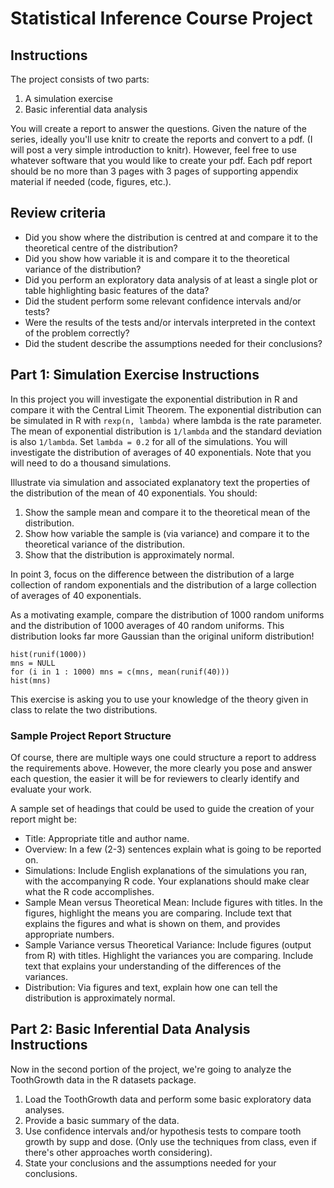# Statistical Inference Course Project

## Instructions

The project consists of two parts:

1.  A simulation exercise
2.  Basic inferential data analysis

You will create a report to answer the questions. Given the nature of the series, ideally you'll use knitr to create the reports and convert to a pdf. (I will post a very simple introduction to knitr). However, feel free to use whatever software that you would like to create your pdf. Each pdf report should be no more than 3 pages with 3 pages of supporting appendix material if needed (code, figures, etc.).

## Review criteria

-   Did you show where the distribution is centred at and compare it to the theoretical centre of the distribution?
-   Did you show how variable it is and compare it to the theoretical variance of the distribution?
-   Did you perform an exploratory data analysis of at least a single plot or table highlighting basic features of the data?
-   Did the student perform some relevant confidence intervals and/or tests?
-   Were the results of the tests and/or intervals interpreted in the context of the problem correctly?
-   Did the student describe the assumptions needed for their conclusions?

## Part 1: Simulation Exercise Instructions

In this project you will investigate the exponential distribution in R and compare it with the Central Limit Theorem. The exponential distribution can be simulated in R with `rexp(n, lambda)` where lambda is the rate parameter. The mean of exponential distribution is `1/lambda` and the standard deviation is also `1/lambda`. Set `lambda = 0.2` for all of the simulations. You will investigate the distribution of averages of 40 exponentials. Note that you will need to do a thousand simulations.

Illustrate via simulation and associated explanatory text the properties of the distribution of the mean of 40 exponentials. You should:

1.  Show the sample mean and compare it to the theoretical mean of the distribution.
2.  Show how variable the sample is (via variance) and compare it to the theoretical variance of the distribution.
3.  Show that the distribution is approximately normal.

In point 3, focus on the difference between the distribution of a large collection of random exponentials and the distribution of a large collection of averages of 40 exponentials.

As a motivating example, compare the distribution of 1000 random uniforms and the distribution of 1000 averages of 40 random uniforms. This distribution looks far more Gaussian than the original uniform distribution!

    hist(runif(1000))
    mns = NULL
    for (i in 1 : 1000) mns = c(mns, mean(runif(40)))
    hist(mns)

This exercise is asking you to use your knowledge of the theory given in class to relate the two distributions.

### Sample Project Report Structure

Of course, there are multiple ways one could structure a report to address the requirements above. However, the more clearly you pose and answer each question, the easier it will be for reviewers to clearly identify and evaluate your work.

A sample set of headings that could be used to guide the creation of your report might be:

-   Title: Appropriate title and author name.
-   Overview: In a few (2-3) sentences explain what is going to be reported on.
-   Simulations: Include English explanations of the simulations you ran, with the accompanying R code. Your explanations should make clear what the R code accomplishes.
-   Sample Mean versus Theoretical Mean: Include figures with titles. In the figures, highlight the means you are comparing. Include text that explains the figures and what is shown on them, and provides appropriate numbers.
-   Sample Variance versus Theoretical Variance: Include figures (output from R) with titles. Highlight the variances you are comparing. Include text that explains your understanding of the differences of the variances.
-   Distribution: Via figures and text, explain how one can tell the distribution is approximately normal.

## Part 2: Basic Inferential Data Analysis Instructions 

Now in the second portion of the project, we're going to analyze the ToothGrowth data in the R datasets package.

1.  Load the ToothGrowth data and perform some basic exploratory data analyses.
2.  Provide a basic summary of the data.
3.  Use confidence intervals and/or hypothesis tests to compare tooth growth by supp and dose. (Only use the techniques from class, even if there's other approaches worth considering).
4.  State your conclusions and the assumptions needed for your conclusions.